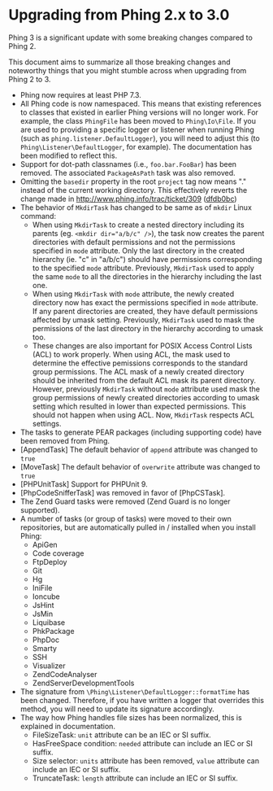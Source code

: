 Upgrading from Phing 2.x to 3.0
===============================

Phing 3 is a significant update with some breaking changes compared to Phing 2.

This document aims to summarize all those  breaking changes and noteworthy things
that you might stumble across when upgrading from Phing 2 to 3.

* Phing now requires at least PHP 7.3.
* All Phing code is now namespaced. This means that existing references to classes
  that existed in earlier Phing versions will no longer work. For example, the
  class `PhingFile` has been moved to `Phing\Io\File`. If you are used to providing
  a specific logger or listener when running Phing (such as `phing.listener.DefaultLogger`),
  you will need to adjust this (to `Phing\Listener\DefaultLogger`, for example).
  The documentation has been modified to reflect this.
* Support for dot-path classnames (i.e., `foo.bar.FooBar`) has been removed. The
  associated `PackageAsPath` task was also removed.
* Omitting the `basedir` property in the root `project` tag now means "." instead
  of the current working directory. This effectively reverts the change made in 
  http://www.phing.info/trac/ticket/309 ([dfdb0bc](https://github.com/phingofficial/phing/commit/dfdb0bc8095db18284de364b421d320be3c1b6fb))
* The behavior of `MkdirTask` has changed to be same as of `mkdir` Linux command:
  * When using `MkdirTask` to create a nested directory including its parents
    (eg. `<mkdir dir="a/b/c" />`), the task now creates the parent directories
    with default permissions and not the permissions specified in `mode` attribute.
    Only the last directory in the created hierarchy (ie. "c" in "a/b/c") should
    have permissions corresponding to the specified `mode` attribute. 
    Previously, `MkdirTask` used to apply the same `mode` to all the directories
    in the hierarchy including the last one.
  * When using `MkdirTask` with `mode` attribute, the newly created directory
    now has exact the permissions specified in `mode` attribute. If any parent
    directories are created, they have default permissions affected by umask
    setting. Previously, `MkdirTask` used to mask the permissions of the last
    directory in the hierarchy according to umask too.
  * These changes are also important for POSIX Access Control Lists (ACL) to work
    properly. When using ACL, the mask used to determine the effective pemissions
    corresponds to the standard group permissions. The ACL mask of a newly
    created directory should be inherited from the default ACL mask its parent
    directory. However, previously `MkdirTask` without `mode` attribute used
    mask the group permissions of newly created directories according to umask 
    setting which resulted in lower than expected permissions. This should not
    happen when using ACL. Now, `MkdirTask` respects ACL settings.
* The tasks to generate PEAR packages \(including supporting code\) have been removed from Phing.
* [AppendTask] The default behavior of `append` attribute was changed to `true`
* [MoveTask] The default behavior of `overwrite` attribute was changed to `true`
* [PHPUnitTask] Support for PHPUnit 9.
* [PhpCodeSnifferTask] was removed in favor of [PhpCSTask].
* The Zend Guard tasks were removed (Zend Guard is no longer supported).
* A number of tasks (or group of tasks) were moved to their own repositories, but are automatically
  pulled in / installed when you install Phing:
  * ApiGen
  * Code coverage
  * FtpDeploy
  * Git
  * Hg
  * IniFile
  * Ioncube
  * JsHint
  * JsMin
  * Liquibase
  * PhkPackage
  * PhpDoc
  * Smarty
  * SSH
  * Visualizer
  * ZendCodeAnalyser
  * ZendServerDevelopmentTools
* The signature from `\Phing\Listener\DefaultLogger::formatTime` has been changed. Therefore, if you have written a
  logger that overrides this method, you will need to update its signature accordingly.
* The way how Phing handles file sizes has been normalized, this is explained in documentation.
    * FileSizeTask: `unit` attribute can be an IEC or SI suffix.
    * HasFreeSpace condition: `needed` attribute can include an IEC or SI suffix.
    * Size selector: `units` attribute has been removed, `value` attribute can include an IEC or SI suffix.
    * TruncateTask: `length` attribute can include an IEC or SI suffix.
